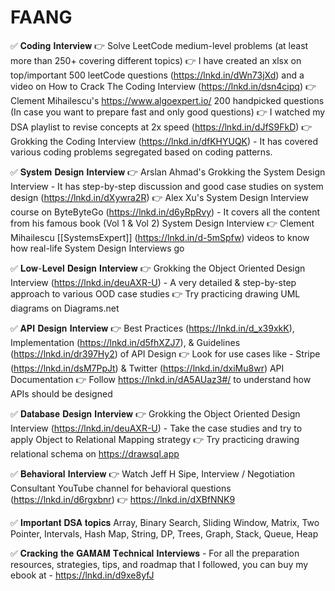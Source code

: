 # FAANG

✅ 𝐂𝐨𝐝𝐢𝐧𝐠 𝐈𝐧𝐭𝐞𝐫𝐯𝐢𝐞𝐰
👉 Solve LeetCode medium-level problems (at least more than 250+ covering different topics)
👉 I have created an xlsx on top/important 500 leetCode questions (<https://lnkd.in/dWn73jXd>) and a video on How to Crack The Coding Interview (<https://lnkd.in/dsn4cipq>)
👉 Clement Mihailescu's <https://www.algoexpert.io/> 200 handpicked questions (In case you want to prepare fast and only good questions)
👉 I watched my DSA playlist to revise concepts at 2x speed (<https://lnkd.in/dJfS9FkD>)
👉 Grokking the Coding Interview (<https://lnkd.in/dfKHYUQK>) - It has covered various coding problems segregated based on coding patterns.

✅ 𝐒𝐲𝐬𝐭𝐞𝐦 𝐃𝐞𝐬𝐢𝐠𝐧 𝐈𝐧𝐭𝐞𝐫𝐯𝐢𝐞𝐰
👉 Arslan Ahmad's Grokking the System Design Interview - It has step-by-step discussion and good case studies on system design (<https://lnkd.in/dXywra2R>)
👉 Alex Xu's System Design Interview course on ByteByteGo (<https://lnkd.in/d6yRpRvy>) - It covers all the content from his famous book (Vol 1 & Vol 2) System Design Interview
👉 Clement Mihailescu [[SystemsExpert]] (<https://lnkd.in/d-5mSpfw>) videos to know how real-life System Design Interviews go

✅ 𝐋𝐨𝐰-𝐋𝐞𝐯𝐞𝐥 𝐃𝐞𝐬𝐢𝐠𝐧 𝐈𝐧𝐭𝐞𝐫𝐯𝐢𝐞𝐰
👉 Grokking the Object Oriented Design Interview (<https://lnkd.in/deuAXR-U>) - A very detailed & step-by-step approach to various OOD case studies
👉 Try practicing drawing UML diagrams on Diagrams.net

✅ 𝐀𝐏𝐈 𝐃𝐞𝐬𝐢𝐠𝐧 𝐈𝐧𝐭𝐞𝐫𝐯𝐢𝐞𝐰
👉 Best Practices (<https://lnkd.in/d_x39xkK>), Implementation (<https://lnkd.in/d5fhXZJ7>), & Guidelines (<https://lnkd.in/dr397Hy2>) of API Design
👉 Look for use cases like - Stripe (<https://lnkd.in/dsM7PpJt>) & Twitter (<https://lnkd.in/dxiMu8wr>) API Documentation
👉 Follow <https://lnkd.in/dA5AUaz3#/> to understand how APIs should be designed

✅ 𝐃𝐚𝐭𝐚𝐛𝐚𝐬𝐞 𝐃𝐞𝐬𝐢𝐠𝐧 𝐈𝐧𝐭𝐞𝐫𝐯𝐢𝐞𝐰
👉 Grokking the Object Oriented Design Interview (<https://lnkd.in/deuAXR-U>) - Take the case studies and try to apply Object to Relational Mapping strategy
👉  Try practicing drawing relational schema on <https://drawsql.app>

✅ 𝐁𝐞𝐡𝐚𝐯𝐢𝐨𝐫𝐚𝐥 𝐈𝐧𝐭𝐞𝐫𝐯𝐢𝐞𝐰
👉 Watch Jeff H Sipe, Interview / Negotiation Consultant YouTube channel for behavioral questions (<https://lnkd.in/d6rgxbnr>)
👉 <https://lnkd.in/dXBfNNK9>

✅ 𝐈𝐦𝐩𝐨𝐫𝐭𝐚𝐧𝐭 𝐃𝐒𝐀 𝐭𝐨𝐩𝐢𝐜𝐬
Array, Binary Search, Sliding Window, Matrix, Two Pointer, Intervals, Hash Map, String, DP, Trees, Graph, Stack, Queue, Heap

✅ 𝐂𝐫𝐚𝐜𝐤𝐢𝐧𝐠 𝐭𝐡𝐞 𝐆𝐀𝐌𝐀𝐌 𝐓𝐞𝐜𝐡𝐧𝐢𝐜𝐚𝐥 𝐈𝐧𝐭𝐞𝐫𝐯𝐢𝐞𝐰𝐬 - For all the preparation resources, strategies, tips, and roadmap that I followed, you can buy my ebook at - <https://lnkd.in/d9xe8yfJ>

